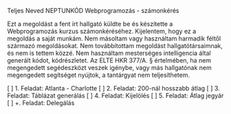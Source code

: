 Teljes Neved
NEPTUNKÓD
Webprogramozás - számonkérés

Ezt a megoldást a fent írt hallgató küldte be és készítette a Webprogramozás kurzus számonkéréséhez.
Kijelentem, hogy ez a megoldás a saját munkám. Nem másoltam vagy használtam harmadik féltől 
származó megoldásokat. Nem továbbítottam megoldást hallgatótársaimnak, és nem is tettem közzé. 
Nem használtam mesterséges intelligencia által generált kódot, kódrészletet.
Az ELTE HKR 377/A. § értelmében, ha nem megengedett segédeszközt veszek igénybe,
vagy más hallgatónak nem megengedett segítséget nyújtok, a tantárgyat nem teljesíthetem.

[ ] 1. Feladat: Atlanta - Charlotte
[ ] 2. Feladat: 200-nál hosszabb átlag
[ ] 3. Feladat: Táblázat generálás
[ ] 4. Feladat: Kijelölés
[ ] 5. Feladat: Átlag jegyár
[ ] +. Feladat: Delegálás